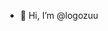 - 👋 Hi, I’m @logozuu


<!---
logozuu/logozuu is a ✨ special ✨ repository because its `README.md` (this file) appears on your GitHub profile.
You can click the Preview link to take a look at your changes.
--->
